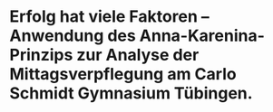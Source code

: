 # Erfolg hat viele Faktoren – Anwendung des Anna-Karenina-Prinzips zur Analyse der Mittagsverpflegung am Carlo Schmidt Gymnasium Tübingen.


